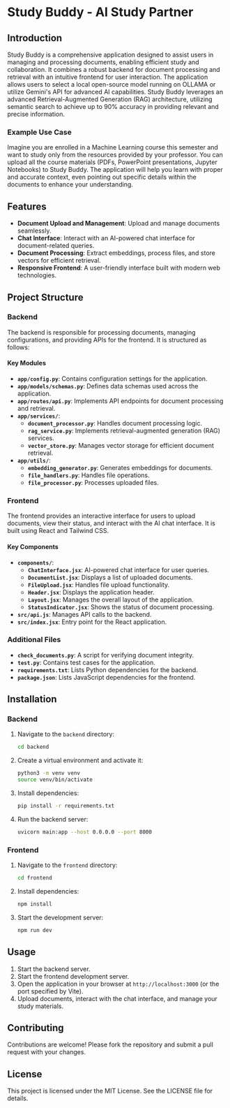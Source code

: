 # Study Buddy - AI Study Partner

## Introduction

Study Buddy is a comprehensive application designed to assist users in managing and processing documents, enabling efficient study and collaboration. It combines a robust backend for document processing and retrieval with an intuitive frontend for user interaction. The application allows users to select a local open-source model running on OLLAMA or utilize Gemini's API for advanced AI capabilities. Study Buddy leverages an advanced Retrieval-Augmented Generation (RAG) architecture, utilizing semantic search to achieve up to 90% accuracy in providing relevant and precise information.

### Example Use Case

Imagine you are enrolled in a Machine Learning course this semester and want to study only from the resources provided by your professor. You can upload all the course materials (PDFs, PowerPoint presentations, Jupyter Notebooks) to Study Buddy. The application will help you learn with proper and accurate context, even pointing out specific details within the documents to enhance your understanding.

## Features

- **Document Upload and Management**: Upload and manage documents seamlessly.
- **Chat Interface**: Interact with an AI-powered chat interface for document-related queries.
- **Document Processing**: Extract embeddings, process files, and store vectors for efficient retrieval.
- **Responsive Frontend**: A user-friendly interface built with modern web technologies.

## Project Structure

### Backend

The backend is responsible for processing documents, managing configurations, and providing APIs for the frontend. It is structured as follows:

#### Key Modules

- **`app/config.py`**: Contains configuration settings for the application.
- **`app/models/schemas.py`**: Defines data schemas used across the application.
- **`app/routes/api.py`**: Implements API endpoints for document processing and retrieval.
- **`app/services/`**:
  - **`document_processor.py`**: Handles document processing logic.
  - **`rag_service.py`**: Implements retrieval-augmented generation (RAG) services.
  - **`vector_store.py`**: Manages vector storage for efficient document retrieval.
- **`app/utils/`**:
  - **`embedding_generator.py`**: Generates embeddings for documents.
  - **`file_handlers.py`**: Handles file operations.
  - **`file_processor.py`**: Processes uploaded files.

### Frontend

The frontend provides an interactive interface for users to upload documents, view their status, and interact with the AI chat interface. It is built using React and Tailwind CSS.

#### Key Components

- **`components/`**:
  - **`ChatInterface.jsx`**: AI-powered chat interface for user queries.
  - **`DocumentList.jsx`**: Displays a list of uploaded documents.
  - **`FileUpload.jsx`**: Handles file upload functionality.
  - **`Header.jsx`**: Displays the application header.
  - **`Layout.jsx`**: Manages the overall layout of the application.
  - **`StatusIndicator.jsx`**: Shows the status of document processing.
- **`src/api.js`**: Manages API calls to the backend.
- **`src/index.jsx`**: Entry point for the React application.

### Additional Files

- **`check_documents.py`**: A script for verifying document integrity.
- **`test.py`**: Contains test cases for the application.
- **`requirements.txt`**: Lists Python dependencies for the backend.
- **`package.json`**: Lists JavaScript dependencies for the frontend.

## Installation

### Backend

1. Navigate to the `backend` directory:
   ```bash
   cd backend
   ```
2. Create a virtual environment and activate it:
   ```bash
   python3 -m venv venv
   source venv/bin/activate
   ```
3. Install dependencies:
   ```bash
   pip install -r requirements.txt
   ```
4. Run the backend server:
   ```bash
   uvicorn main:app --host 0.0.0.0 --port 8000
   ```

### Frontend

1. Navigate to the `frontend` directory:
   ```bash
   cd frontend
   ```
2. Install dependencies:
   ```bash
   npm install
   ```
3. Start the development server:
   ```bash
   npm run dev
   ```

## Usage

1. Start the backend server.
2. Start the frontend development server.
3. Open the application in your browser at `http://localhost:3000` (or the port specified by Vite).
4. Upload documents, interact with the chat interface, and manage your study materials.

## Contributing

Contributions are welcome! Please fork the repository and submit a pull request with your changes.

## License

This project is licensed under the MIT License. See the LICENSE file for details.
